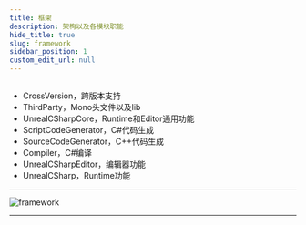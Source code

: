```yaml
---
title: 框架
description: 架构以及各模块职能
hide_title: true
slug: framework
sidebar_position: 1
custom_edit_url: null
---
```


##

- CrossVersion，跨版本支持
- ThirdParty，Mono头文件以及lib
- UnrealCSharpCore，Runtime和Editor通用功能
- ScriptCodeGenerator，C#代码生成
- SourceCodeGenerator，C++代码生成
- Compiler，C#编译
- UnrealCSharpEditor，编辑器功能
- UnrealCSharp，Runtime功能

---

![framework](./img/framework.png)

---
